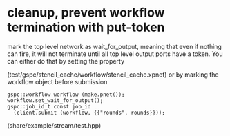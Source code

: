 # cleanup, prevent workflow termination with put-token

mark the top level network as wait_for_output, meaning that even if nothing can fire, it will not terminate until all top level output ports have a token. You can either do that by setting the property

  <properties name="drts">
    <property key="wait_for_output" value="true"/>
  </properties>

(test/gspc/stencil_cache/workflow/stencil_cache.xpnet) or by marking the workflow object before submission

    gspc::workflow workflow (make.pnet());
    workflow.set_wait_for_output();
    gspc::job_id_t const job_id
      (client.submit (workflow, {{"rounds", rounds}}));

(share/example/stream/test.hpp)
